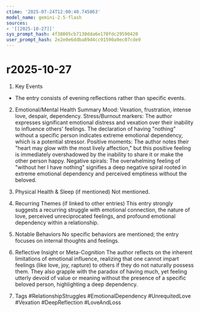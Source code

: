 ```yaml
---
ctime: '2025-07-24T12:00:40.745063'
model_name: gemini-2.5-flash
sources:
- '[[2025-10-27]]'
sys_prompt_hash: 4f38005cb7130dda6e170fdc29590420
user_prompt_hash: 2e2e0e6ddba89d4cc91590a9ec07cde9
---
```

# r2025-10-27

1. Key Events
- The entry consists of evening reflections rather than specific events.

2. Emotional/Mental Health Summary
Mood: Vexation, frustration, intense love, despair, dependency.
Stress/Burnout markers: The author expresses significant emotional distress and vexation over their inability to influence others' feelings. The declaration of having "nothing" without a specific person indicates extreme emotional dependency, which is a potential stressor.
Positive moments: The author notes their "heart may glow with the most lively affection," but this positive feeling is immediately overshadowed by the inability to share it or make the other person happy.
Negative spirals: The overwhelming feeling of "without her I have nothing" signifies a deep negative spiral rooted in extreme emotional dependency and perceived emptiness without the beloved.

3. Physical Health & Sleep (if mentioned)
Not mentioned.

4. Recurring Themes (if linked to other entries)
This entry strongly suggests a recurring struggle with emotional connection, the nature of love, perceived unreciprocated feelings, and profound emotional dependency within a relationship.

5. Notable Behaviors
No specific behaviors are mentioned; the entry focuses on internal thoughts and feelings.

6. Reflective Insight or Meta-Cognition
The author reflects on the inherent limitations of emotional influence, realizing that one cannot impart feelings (like love, joy, rapture) to others if they do not naturally possess them. They also grapple with the paradox of having much, yet feeling utterly devoid of value or meaning without the presence of a specific beloved person, highlighting a deep dependency.

7. Tags
#RelationshipStruggles #EmotionalDependency #UnrequitedLove #Vexation #DeepReflection #LoveAndLoss